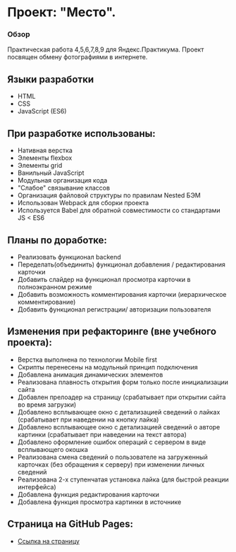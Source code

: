 # Проект: "Место".
### Обзор
Практическая работа 4,5,6,7,8,9 для Яндекс.Практикума. Проект посвящен обмену фотографиями в интернете.
## Языки разработки
* HTML
* CSS
* JavaScript (ES6)

## При разработке использованы:
* Нативная верстка
* Элементы flexbox
* Элементы grid
* Ванильный JavaScript
* Модульная организация кода
* "Слабое" связывание классов
* Организация файловой структуры по правилам Nested БЭМ
* Использован Webpack для сборки проекта
* Используется Babel для обратной совместимости со стандартами JS < ES6

## Планы по доработке:
* Реализовать функционал backend
* Переделать(объединить) функционал добавления / редактирования карточки
* Добавить слайдер на функционал просмотра карточки в полноэкранном режиме
* Добавить возможность комментирования карточки (иерархическое комментирование)
* Добавить функционал регистрации/ авторизации пользователя

## Изменения при рефакторинге (вне учебного проекта):
* Верстка выполнена по технологии Mobile first
* Скрипты перенесены на модульный принцип подключения
* Добавлена анимация динамических элементов
* Реализована плавность открытия форм только после инициализации сайта
* Добавлен прелоадер на страницу (срабатывает при открытии сайта во время загрузки)
* Добавлено всплывающее окно с детализацией сведений о лайках (срабатывает при наведении на кнопку лайка)
* Добавлено всплывающее окно с детализацией сведений о авторе картинки (срабатывает при наведении на текст автора)
* Добавлено оформление ошибок операций с сервером в виде всплывающего окошка
* Реализована смена сведений о пользователе на загруженный карточках (без обращения к серверу) при изменении личных сведений
* Реализована 2-х ступенчатая установка лайка (для быстрой реакции интерфейса)
* Добавлена функция редактирования карточки
* Добавлена функция просмотра картинки в источнике

## Страница на GitHub Pages:
* [Ссылка на страницу](https://ilyapopko.github.io/mesto)
